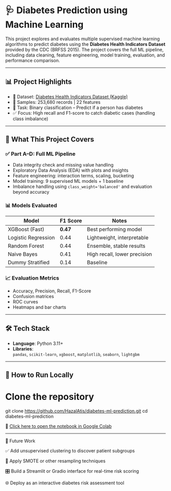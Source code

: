 # 🩺 Diabetes Prediction using Machine Learning

This project explores and evaluates multiple supervised machine learning algorithms to predict diabetes using the **Diabetes Health Indicators Dataset** provided by the CDC (BRFSS 2015). The project covers the full ML pipeline, including data cleaning, feature engineering, model training, evaluation, and performance comparison.

---

## 📊 Project Highlights

- 📁 Dataset: [Diabetes Health Indicators Dataset (Kaggle)](https://www.kaggle.com/datasets/alexteboul/diabetes-health-indicators-dataset)
- 🔢 Samples: 253,680 records | 22 features
- 🎯 Task: Binary classification – Predict if a person has diabetes
- ✅ Focus: High recall and F1-score to catch diabetic cases (handling class imbalance)

---

## 🧠 What This Project Covers

### ✅ Part A–D: Full ML Pipeline
- Data integrity check and missing value handling
- Exploratory Data Analysis (EDA) with plots and insights
- Feature engineering: interaction terms, scaling, bucketing
- Model training: 9 supervised ML models + 1 baseline
- Imbalance handling using `class_weight='balanced'` and evaluation beyond accuracy

### 📊 Models Evaluated
| Model             | F1 Score | Notes                       |
|------------------|----------|-----------------------------|
| XGBoost (Fast)    | **0.47** | Best performing model       |
| Logistic Regression | 0.44   | Lightweight, interpretable  |
| Random Forest     | 0.44     | Ensemble, stable results    |
| Naive Bayes       | 0.41     | High recall, lower precision|
| Dummy Stratified  | 0.14     | Baseline                    |

### 📈 Evaluation Metrics
- Accuracy, Precision, Recall, F1-Score
- Confusion matrices
- ROC curves
- Heatmaps and bar charts

---

## 🛠️ Tech Stack

- **Language**: Python 3.11+
- **Libraries**:  
  `pandas`, `scikit-learn`, `xgboost`, `matplotlib`, `seaborn`, `lightgbm`

---


## 🚀 How to Run Locally

# Clone the repository
git clone https://github.com/HazalAtis/diabetes-ml-prediction.git
cd diabetes-ml-prediction

📎 [Click here to open the notebook in Google Colab](https://colab.research.google.com/drive/15bqKRl_2NsfAMXfhcHykiesaIfSQ0nnL?usp=sharing)


---

🔮 Future Work

✅ Add unsupervised clustering to discover patient subgroups

🧪 Apply SMOTE or other resampling techniques

🎛️ Build a Streamlit or Gradio interface for real-time risk scoring

🌐 Deploy as an interactive diabetes risk assessment tool

